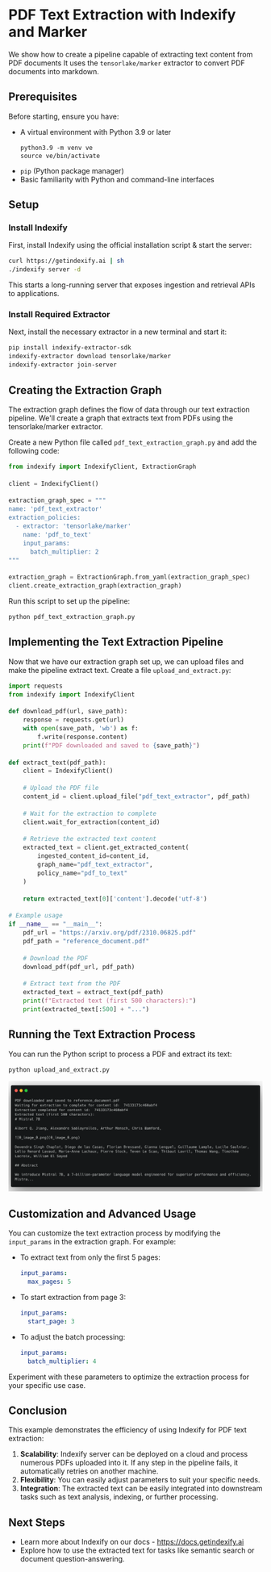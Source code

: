 # PDF Text Extraction with Indexify and Marker

We show how to create a pipeline capable of extracting text content from PDF documents It uses the `tensorlake/marker` extractor to convert PDF documents into markdown.

## Prerequisites

Before starting, ensure you have:

- A virtual environment with Python 3.9 or later
  ```shell
  python3.9 -m venv ve
  source ve/bin/activate
  ```
- `pip` (Python package manager)
- Basic familiarity with Python and command-line interfaces

## Setup

### Install Indexify

First, install Indexify using the official installation script & start the server:

```bash
curl https://getindexify.ai | sh
./indexify server -d
```

This starts a long-running server that exposes ingestion and retrieval APIs to applications.

### Install Required Extractor

Next, install the necessary extractor in a new terminal and start it:

```bash
pip install indexify-extractor-sdk
indexify-extractor download tensorlake/marker
indexify-extractor join-server
```

## Creating the Extraction Graph

The extraction graph defines the flow of data through our text extraction pipeline. We'll create a graph that extracts text from PDFs using the tensorlake/marker extractor.

Create a new Python file called `pdf_text_extraction_graph.py` and add the following code:

```python
from indexify import IndexifyClient, ExtractionGraph

client = IndexifyClient()

extraction_graph_spec = """
name: 'pdf_text_extractor'
extraction_policies:
  - extractor: 'tensorlake/marker'
    name: 'pdf_to_text'
    input_params:
      batch_multiplier: 2
"""

extraction_graph = ExtractionGraph.from_yaml(extraction_graph_spec)
client.create_extraction_graph(extraction_graph)
```

Run this script to set up the pipeline:
```bash
python pdf_text_extraction_graph.py
```

## Implementing the Text Extraction Pipeline

Now that we have our extraction graph set up, we can upload files and make the pipeline extract text. Create a file `upload_and_extract.py`:

```python
import requests
from indexify import IndexifyClient

def download_pdf(url, save_path):
    response = requests.get(url)
    with open(save_path, 'wb') as f:
        f.write(response.content)
    print(f"PDF downloaded and saved to {save_path}")

def extract_text(pdf_path):
    client = IndexifyClient()
    
    # Upload the PDF file
    content_id = client.upload_file("pdf_text_extractor", pdf_path)
    
    # Wait for the extraction to complete
    client.wait_for_extraction(content_id)
    
    # Retrieve the extracted text content
    extracted_text = client.get_extracted_content(
        ingested_content_id=content_id,
        graph_name="pdf_text_extractor",
        policy_name="pdf_to_text"
    )
    
    return extracted_text[0]['content'].decode('utf-8')

# Example usage
if __name__ == "__main__":
    pdf_url = "https://arxiv.org/pdf/2310.06825.pdf"
    pdf_path = "reference_document.pdf"
    
    # Download the PDF
    download_pdf(pdf_url, pdf_path)
    
    # Extract text from the PDF
    extracted_text = extract_text(pdf_path)
    print(f"Extracted text (first 500 characters):")
    print(extracted_text[:500] + "...")
```

## Running the Text Extraction Process

You can run the Python script to process a PDF and extract its text:
```bash
python upload_and_extract.py
```
<img src="https://raw.githubusercontent.com/tensorlakeai/indexify/main/examples/pdf/pdf_to_markdown/carbon.png" width="600"/>

## Customization and Advanced Usage

You can customize the text extraction process by modifying the `input_params` in the extraction graph. For example:

- To extract text from only the first 5 pages:
  ```yaml
  input_params:
    max_pages: 5
  ```

- To start extraction from page 3:
  ```yaml
  input_params:
    start_page: 3
  ```

- To adjust the batch processing:
  ```yaml
  input_params:
    batch_multiplier: 4
  ```

Experiment with these parameters to optimize the extraction process for your specific use case.

## Conclusion

This example demonstrates the efficiency of using Indexify for PDF text extraction:

1. **Scalability**: Indexify server can be deployed on a cloud and process numerous PDFs uploaded into it. If any step in the pipeline fails, it automatically retries on another machine.
2. **Flexibility**: You can easily adjust parameters to suit your specific needs.
3. **Integration**: The extracted text can be easily integrated into downstream tasks such as text analysis, indexing, or further processing.

## Next Steps

- Learn more about Indexify on our docs - https://docs.getindexify.ai
- Explore how to use the extracted text for tasks like semantic search or document question-answering.